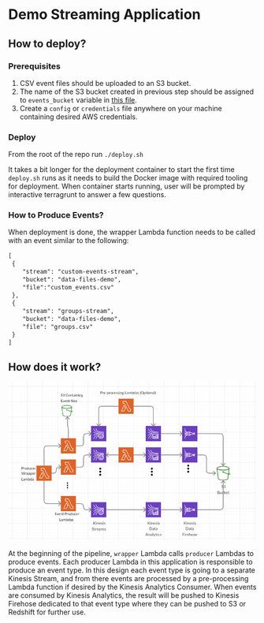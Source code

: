 # Demo Streaming Application

## How to deploy?
### Prerequisites
1. CSV event files should be uploaded to an S3 bucket.
1. The name of the S3 bucket created in previous step should be assigned to `events_bucket` variable in [this file](infra/dev/apps/producer/actor/terraform.tfvars).
1. Create a `config` or `credentials` file anywhere on your machine containing desired AWS credentials.
 
### Deploy  
From the root of the repo run `./deploy.sh`

It takes a bit longer for the deployment container to start the first time `deploy.sh` runs as it needs to build the Docker image with required tooling for deployment. When container starts running, user will be prompted by interactive terragrunt to answer a few questions.

### How to Produce Events?
When deployment is done, the wrapper Lambda function needs to be called with an event similar to the following:
````
[
 {
    "stream": "custom-events-stream",
    "bucket": "data-files-demo",
    "file":"custom_events.csv"
 },
 {
    "stream": "groups-stream",
    "bucket": "data-files-demo",
    "file": "groups.csv"
 }
]
````

## How does it work?
![Application's Diagram](images/diagram.png)

At the beginning of the pipeline, `wrapper` Lambda calls `producer` Lambdas to produce events. Each producer Lambda in this application is responsible to produce an event type.
In this design each event type is going to a separate Kinesis Stream, and from there events are processed by a pre-processing Lambda function if desired by the Kinesis Analytics Consumer. When events are consumed by Kinesis Analytics, the result will be pushed to Kinesis Firehose dedicated to that event type where they can be pushed to S3 or Redshift for further use.